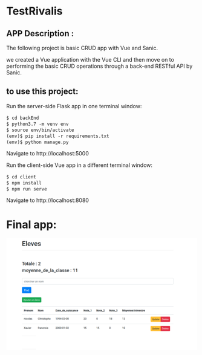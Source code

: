 # TestRivalis

## APP Description :

The following project is basic CRUD app with Vue and Sanic.

we created a Vue application with the Vue CLI and then move on to performing the basic CRUD operations through a back-end RESTful API by Sanic.


## to use this project:

Run the server-side Flask app in one terminal window:

```
$ cd backEnd
$ python3.7 -m venv env
$ source env/bin/activate
(env)$ pip install -r requirements.txt
(env)$ python manage.py
```

Navigate to http://localhost:5000

Run the client-side Vue app in a different terminal window:

```
$ cd client
$ npm install
$ npm run serve
```

Navigate to http://localhost:8080


# Final app:


![alt text](app.png)


